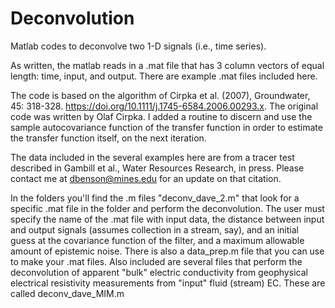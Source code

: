 # Deconvolution
Matlab codes to deconvolve two 1-D signals (i.e., time series).

As written, the matlab reads in a .mat file that has 3 column vectors of equal length: time, input, and output.  There are example .mat files included here.

The code is based on the algorithm of Cirpka et al. (2007), Groundwater, 45: 318-328. https://doi.org/10.1111/j.1745-6584.2006.00293.x.  The original code was written by Olaf Cirpka.  I added a routine to discern and use the sample autocovariance function of the transfer function in order to estimate the transfer function itself, on the next iteration.  

The data included in the several examples here are from a tracer test described in Gambill et al., Water Resources Research, in press.  Please contact me at dbenson@mines.edu for an update on that citation.

In the folders you'll find the .m files "deconv_dave_2.m" that look for a specific .mat file in the folder and perform the deconvolution. The user must specify the name of the .mat file with input data, the distance between input and output signals (assumes collection in a stream, say), and an initial guess at the covariance function of the filter, and a maximum allowable amount of epistemic noise.  There is also a data_prep.m file that you can use to make your .mat files.  Also included are several files that perform the deconvolution of apparent "bulk" electric conductivity from geophysical electrical resistivity measurements from "input" fluid (stream) EC.  These are called deconv_dave_MIM.m  
